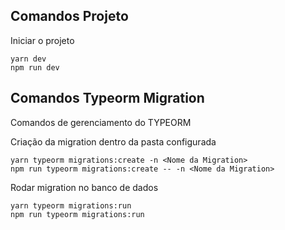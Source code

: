 ## Comandos Projeto

Iniciar o projeto

```
yarn dev
npm run dev
```

## Comandos Typeorm Migration

Comandos de gerenciamento do TYPEORM

Criação da migration dentro da pasta configurada

```
yarn typeorm migrations:create -n <Nome da Migration>
npm run typeorm migrations:create -- -n <Nome da Migration>
```

Rodar migration no banco de dados

```
yarn typeorm migrations:run
npm run typeorm migrations:run
```

